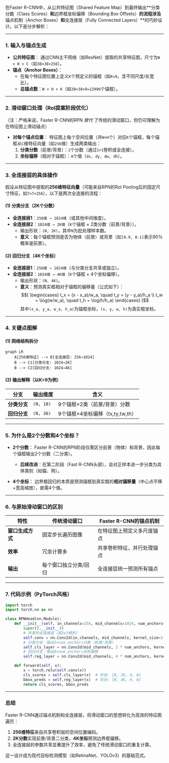 在Faster R-CNN中，从公共特征图（Shared Feature Map）到最终输出**分类分数（Class Scores）**和**边界框坐标偏移（Bounding Box Offsets）**的流程涉及**锚点机制（Anchor Boxes）**和**全连接层（Fully Connected Layers）**的巧妙设计。以下是分步解析：

---

### **1. 输入与锚点生成**
- **公共特征图**：
  通过CNN主干网络（如ResNet）提取的共享特征图，尺寸为`W × H × C`（如`38×38×256`）。
- **锚点（Anchor Boxes）**：
  - 在每个特征图位置上定义`K`个预定义的锚框（如`K=9`，含不同尺度/长宽比）。
  - **总锚点数**：`W × H × K`（如`38×38×9=12996`个锚框）。

---

### **2. 滑动窗口处理（RoI提案阶段优化）**
（注：严格来说，Faster R-CNN的RPN *替代* 了传统的滑动窗口，但仍可理解为在特征图上滑动锚点）
- **对每个锚点位置**：
  特征图上每个空间位置（共`W×H`个）对应`K`个锚框，每个锚框从`C`维特征向量（如`256`维）生成两类输出：
  1. **分类分数**（前景/背景）：`2`个分数（通过`1×1`卷积或全连接）。
  2. **坐标偏移**（相对于锚框）：`4`个值（`dx, dy, dw, dh`）。

---

### **3. 全连接层的具体操作**
假设从特征图中提取的**256维特征向量**（可能来自RPN的RoI Pooling后的固定尺寸特征，如`7×7×256`），以下是两次全连接的流程：

#### **(1) 分类分支（2K个分数）**
- **全连接层1**：`256维 → 1024维`（或其他中间维度）。
- **全连接层2**：`1024维 → 2K维`（`K`个锚框 × 2类分数（前景/背景））。
  - 输出形状：`(N, 2K)`，其中`N`为批处理样本数。
  - **意义**：每个锚框预测是否为物体（前景）或背景（如`[0.9, 0.1]`表示90%概率是前景）。

#### **(2) 回归分支（4K个坐标）**
- **全连接层1**：`256维 → 1024维`（与分类分支共享或独立）。
- **全连接层2**：`1024维 → 4K维`（`K`个锚框 × 4个坐标偏移）。
  - 输出形状：`(N, 4K)`。
  - **意义**：预测真实框相对于锚框的偏移量（公式如下）：
    $$[
    \begin{cases}
    t_x = (x - x_a)/w_a, \quad t_y = (y - y_a)/h_a \\
    t_w = \log(w/w_a), \quad t_h = \log(h/h_a)
    \end{cases}
    ]$$
    其中`(x_a, y_a, w_a, h_a)`为锚框坐标，`(x, y, w, h)`为真实框坐标。

---

### **4. 关键点图解**
#### **(1) 网络结构拆分**
```mermaid
graph LR
    A[256维特征] --> B[全连接层: 256→1024]
    B --> C1[分类分支: 1024→2K]
    B --> C2[回归分支: 1024→4K]
```

#### **(2) 输出解释（以K=9为例）**
| 分支         | 输出维度  | 含义                             |
| ------------ | --------- | -------------------------------- |
| **分类分支** | `(N, 18)` | 9个锚框×2类（前景/背景）分数     |
| **回归分支** | `(N, 36)` | 9个锚框×4坐标偏移（tx,ty,tw,th） |

---

### **5. 为什么是2个分数和4个坐标？**
- **2个分数**：
  Faster R-CNN的RPN阶段仅需区分前景（物体）和背景，因此每个锚框输出2个分数（二分类）。
  - **后续改进**：在第二阶段（Fast R-CNN头部），会对正样本进一步分类为具体类别（如猫、狗）。

- **4个坐标**：
  边界框回归的本质是预测锚框到真实框的**相对偏移量**（中心点平移+宽高缩放），故需4个值。

---

### **6. 与原始滑动窗口的区别**
| **特性**         | 传统滑动窗口          | Faster R-CNN的锚点机制     |
| ---------------- | --------------------- | -------------------------- |
| **窗口生成方式** | 固定步长遍历图像      | 在特征图上预定义多尺度锚点 |
| **效率**         | 冗余计算多            | 共享卷积特征，并行处理锚点 |
| **输出**         | 每个窗口独立分类/回归 | 全连接层统一预测所有锚点   |

---

### **7. 代码示例（PyTorch风格）**
```python
import torch
import torch.nn as nn

class RPNHead(nn.Module):
    def __init__(self, in_channels=256, mid_channels=1024, num_anchors=9):
        super().__init__()
        # 共享的全连接层（或3x3卷积）
        self.conv = nn.Conv2d(in_channels, mid_channels, kernel_size=3, padding=1)
        # 分类分支：输出2×num_anchors分数（前景/背景）
        self.cls_layer = nn.Conv2d(mid_channels, 2 * num_anchors, kernel_size=1)
        # 回归分支：输出4×num_anchors坐标偏移
        self.reg_layer = nn.Conv2d(mid_channels, 4 * num_anchors, kernel_size=1)

    def forward(self, x):
        x = torch.relu(self.conv(x))
        cls_scores = self.cls_layer(x)  # 形状: [N, 2K, H, W]
        bbox_preds = self.reg_layer(x)  # 形状: [N, 4K, H, W]
        return cls_scores, bbox_preds
```

---

### **总结**
Faster R-CNN通过锚点机制和全连接层，将滑动窗口的思想转化为高效的特征图遍历：
1. **256维特征**来自共享卷积层的空间位置编码。
2. **2K分数**实现前景/背景二分类，**4K坐标**预测边界框偏移。
3. 全连接层的参数共享显著提升了效率，避免了传统滑动窗口的重复计算。

这一设计成为现代目标检测模型（如RetinaNet、YOLOv3）的基础范式。